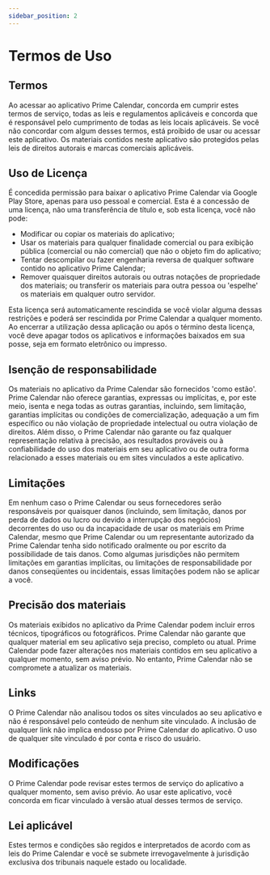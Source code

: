 ```yaml
---
sidebar_position: 2
---
```


# Termos de Uso

## Termos
Ao acessar ao aplicativo Prime Calendar, concorda em cumprir estes termos de serviço, todas as leis e regulamentos aplicáveis ​​e concorda que é responsável pelo cumprimento de todas as leis locais aplicáveis. Se você não concordar com algum desses termos, está proibido de usar ou acessar este aplicativo. Os materiais contidos neste aplicativo são protegidos pelas leis de direitos autorais e marcas comerciais aplicáveis.

## Uso de Licença
É concedida permissão para baixar o aplicativo Prime Calendar via Google Play Store, apenas para uso pessoal e comercial. Esta é a concessão de uma licença, não uma transferência de título e, sob esta licença, você não pode: 

- Modificar ou copiar os materiais do aplicativo; 
- Usar os materiais para qualquer finalidade comercial ou para exibição pública (comercial ou não comercial) que não o objeto fim do aplicativo; 
- Tentar descompilar ou fazer engenharia reversa de qualquer software contido no aplicativo Prime Calendar; 
- Remover quaisquer direitos autorais ou outras notações de propriedade dos materiais; ou 
transferir os materiais para outra pessoa ou 'espelhe' os materiais em qualquer outro servidor.

Esta licença será automaticamente rescindida se você violar alguma dessas restrições e poderá ser rescindida por Prime Calendar a qualquer momento. Ao encerrar a utilização dessa aplicação ou após o término desta licença, você deve apagar todos os aplicativos e informações baixados em sua posse, seja em formato eletrônico ou impresso.

## Isenção de responsabilidade
Os materiais no aplicativo da Prime Calendar são fornecidos 'como estão'. Prime Calendar não oferece garantias, expressas ou implícitas, e, por este meio, isenta e nega todas as outras garantias, incluindo, sem limitação, garantias implícitas ou condições de comercialização, adequação a um fim específico ou não violação de propriedade intelectual ou outra violação de direitos.
Além disso, o Prime Calendar não garante ou faz qualquer representação relativa à precisão, aos resultados prováveis ​​ou à confiabilidade do uso dos materiais em seu aplicativo ou de outra forma relacionado a esses materiais ou em sites vinculados a este aplicativo.

## Limitações
Em nenhum caso o Prime Calendar ou seus fornecedores serão responsáveis ​​por quaisquer danos (incluindo, sem limitação, danos por perda de dados ou lucro ou devido a interrupção dos negócios) decorrentes do uso ou da incapacidade de usar os materiais em Prime Calendar, mesmo que Prime Calendar ou um representante autorizado da Prime Calendar tenha sido notificado oralmente ou por escrito da possibilidade de tais danos. Como algumas jurisdições não permitem limitações em garantias implícitas, ou limitações de responsabilidade por danos conseqüentes ou incidentais, essas limitações podem não se aplicar a você.

## Precisão dos materiais
Os materiais exibidos no aplicativo da Prime Calendar podem incluir erros técnicos, tipográficos ou fotográficos. Prime Calendar não garante que qualquer material em seu aplicativo seja preciso, completo ou atual. Prime Calendar pode fazer alterações nos materiais contidos em seu aplicativo a qualquer momento, sem aviso prévio. No entanto, Prime Calendar não se compromete a atualizar os materiais.

## Links
O Prime Calendar não analisou todos os sites vinculados ao seu aplicativo e não é responsável pelo conteúdo de nenhum site vinculado. A inclusão de qualquer link não implica endosso por Prime Calendar do aplicativo. O uso de qualquer site vinculado é por conta e risco do usuário.

## Modificações

O Prime Calendar pode revisar estes termos de serviço do aplicativo a qualquer momento, sem aviso prévio. Ao usar este aplicativo, você concorda em ficar vinculado à versão atual desses termos de serviço.

## Lei aplicável

Estes termos e condições são regidos e interpretados de acordo com as leis do Prime Calendar e você se submete irrevogavelmente à jurisdição exclusiva dos tribunais naquele estado ou localidade.